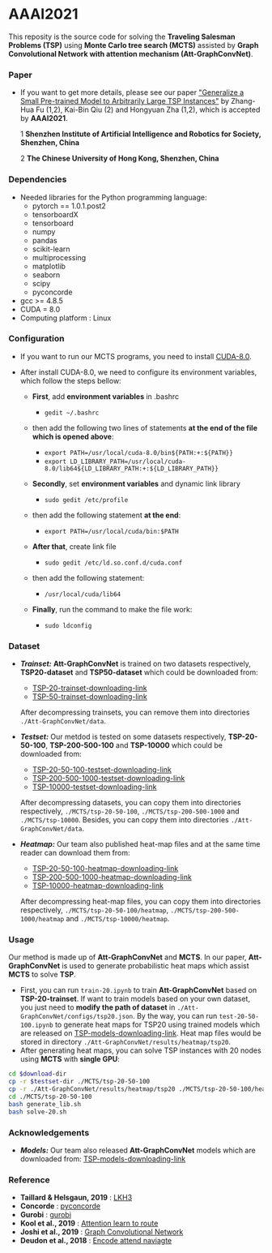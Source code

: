 # AAAI2021

This reposity is the source code for solving the **Traveling Salesman Problems (TSP)** using **Monte Carlo tree search (MCTS)** assisted by **Graph Convolutional Network with attention mechanism (Att-GraphConvNet)**.

### Paper

* If you want to get more details, please see our paper ["Generalize a Small Pre-trained Model to Arbitrarily Large TSP Instances"](https://arxiv.org/abs/2012.10658) by Zhang-Hua Fu (1,2), Kai-Bin Qiu (2) and Hongyuan Zha (1,2), which is accepted by **AAAI2021**. 

   1 **Shenzhen Institute of Artificial Intelligence and Robotics for Society, Shenzhen, China**

   2 **The Chinese University of Hong Kong, Shenzhen, China**

### Dependencies

* Needed libraries for the Python programming language:
  * pytorch == 1.0.1.post2
  * tensorboardX
  * tensorboard
  * numpy
  * pandas
  * scikit-learn
  * multiprocessing
  * matplotlib
  * seaborn
  * scipy
  * pyconcorde
* gcc >= 4.8.5
* CUDA = 8.0
* Computing platform : Linux

### Configuration

* If you want to run our MCTS programs, you need to install [CUDA-8.0](https://developer.nvidia.com/cuda-80-ga2-download-archive).
* After install CUDA-8.0, we need to configure its environment variables, which follow the steps bellow:

  * **First**, add **environment variables** in .bashrc

     * `gedit ~/.bashrc`
  * then add the following two lines of statements **at the end of the file which is opened above**:
     * `export PATH=/usr/local/cuda-8.0/bin${PATH:+:${PATH}}`
     * `export LD_LIBRARY_PATH=/usr/local/cuda-8.0/lib64${LD_LIBRARY_PATH:+:${LD_LIBRARY_PATH}}`
  * **Secondly**, set **environment variables** and dynamic link library
     * `sudo gedit /etc/profile`
  * then add the following statement **at the end**:
     * `export PATH=/usr/local/cuda/bin:$PATH`
  * **After that**, create link file
       * `sudo gedit /etc/ld.so.conf.d/cuda.conf`
  * then add the following statement:
     * `/usr/local/cuda/lib64`
  * **Finally**, run the command to make the file work:
     * `sudo ldconfig`


### Dataset

* ***Trainset:*** **Att-GraphConvNet** is trained on two datasets respectively, **TSP20-dataset** and **TSP50-dataset** which could be downloaded from:

  * [TSP-20-trainset-downloading-link](https://drive.google.com/file/d/1zfk5k4mIuSu8wZqZl9Zly5P9xnqPs8Bv/view?usp=sharing)
  * [TSP-50-trainset-downloading-link](https://drive.google.com/file/d/1VObdGvYa4k_QfrLPpYIO-tnKU431yRap/view?usp=sharing)

  After decompressing trainsets, you can remove them into directories `./Att-GraphConvNet/data`.

* ***Testset:*** Our metdod is tested on some datasets respectively, **TSP-20-50-100**, **TSP-200-500-100** and **TSP-10000** which could be downloaded from:
  * [TSP-20-50-100-testset-downloading-link](https://drive.google.com/file/d/1lmQh1SYFlcaEcvWdKZBs30GyYL-m21nb/view?usp=sharing)
  * [TSP-200-500-1000-testset-downloading-link](https://drive.google.com/file/d/1HUp-IDM077Xx11U8fJxmPGPJNnLwYxbT/view?usp=sharing)
  * [TSP-10000-testset-downloading-link](https://drive.google.com/file/d/1u0jvUSbU-cO0oXOt_JyyXElUtE9uWvNg/view?usp=sharing)

  After decompressing datasets, you can copy them into directories respectively, `./MCTS/tsp-20-50-100`, `./MCTS/tsp-200-500-1000` and `./MCTS/tsp-10000`. Besides, you can copy them into directories `./Att-GraphConvNet/data`.

* ***Heatmap:*** Our team also published heat-map files and at the same time reader can download them from:

  * [TSP-20-50-100-heatmap-downloading-link](https://drive.google.com/file/d/1ApYBCWC-6YSH2dShHjPNwVJ7v84NuQPa/view?usp=sharing)
  * [TSP-200-500-1000-heatmap-downloading-link](https://drive.google.com/file/d/1HUp-IDM077Xx11U8fJxmPGPJNnLwYxbT/view?usp=sharing)
  * [TSP-10000-heatmap-downloading-link](https://drive.google.com/file/d/1X343yGbhJ5ytErAuTCQil1AZazTzm5u_/view?usp=sharing)

  After decompressing heat-map files, you can copy them into directories respectively, `./MCTS/tsp-20-50-100/heatmap`, `./MCTS/tsp-200-500-1000/heatmap` and `./MCTS/tsp-10000/heatmap`. 

### Usage

Our method is made up of **Att-GraphConvNet** and **MCTS**. In our paper, **Att-GraphConvNet** is used to generate probabilistic heat maps which assist **MCTS** to solve **TSP**. 

* First, you can run `train-20.ipynb` to train **Att-GraphConvNet** based on **TSP-20-trainset**. If want to train models based on your own dataset,  you just need to **modify the path of dataset** in `./Att-GraphConvNet/configs/tsp20.json`. By the way, you can run `test-20-50-100.ipynb` to generate heat maps for TSP20 using trained models which are released on [TSP-models-downloading-link](https://drive.google.com/file/d/1CXckcsThmJQNfhPGvJJ-oRhvo_vVp1d4/view?usp=sharing). Heat map files would be stored in directory `./Att-GraphConvNet/results/heatmap/tsp20`.  
* After generating heat maps, you can solve TSP instances with 20 nodes using **MCTS** with **single GPU**:

```bash
cd $download-dir 
cp -r $testset-dir ./MCTS/tsp-20-50-100
cp -r ./Att-GraphConvNet/results/heatmap/tsp20 ./MCTS/tsp-20-50-100/heatmap
cd ./MCTS/tsp-20-50-100
bash generate_lib.sh
bash solve-20.sh
```

### Acknowledgements

* ***Models:*** Our team also released **Att-GraphConvNet** models which are downloaded from: [TSP-models-downloading-link](https://drive.google.com/file/d/1CXckcsThmJQNfhPGvJJ-oRhvo_vVp1d4/view?usp=sharing)

### Reference

* **Taillard & Helsgaun, 2019** : [LKH3](<http://akira.ruc.dk/~keld/research/LKH-3/>)
* **Concorde** : [pyconcorde](<https://github.com/jvkersch/pyconcorde>)
* **Gurobi** : [gurobi](https://www.gurobi.com/documentation/9.0/examples/tsp_py.html)
* **Kool et al., 2019** : [Attention learn to route](<https://github.com/wouterkool/attention-learn-to-route>)
* **Joshi et al., 2019** : [Graph Convolutional Network](<https://github.com/chaitjo/graph-convnet-tsp> )
* **Deudon et al., 2018** : [Encode attend naviagte](<https://github.com/MichelDeudon/encode-attend-navigate>)



[^1,2]: 
[^2]: 